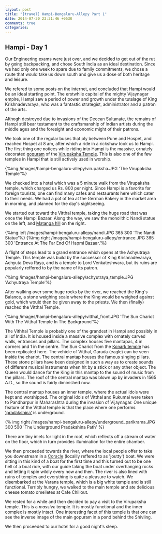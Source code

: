 ```yaml
---
layout: post
title: "[travel] Hampi-Bengaluru-Allepy Part 1"
date: 2014-07-30 23:31:46 +0530
comments: true
categories: 
---
```


## Hampi - Day 1

Our Engineering exams were just over, and we decided to get out of the rut by going backpacking, and chose South India as an ideal destination. Since we had only one week to spare due to family commitments, we chose a route that would take us down south and give us a dose of both heritage and leisure.

We refered to some posts on the internet, and concluded that Hampi would be an ideal starting point. The erstwhile capital of the mighty Vijaynagar empire, Hampi saw a period of power and growth under the tutelage of King Krishnadevaraya, who was a fantastic strategist, administrator and a patron of the arts.

Althogh destroyed due to invasions of the Deccan Sultanate, the remains of Hampi still bear testament to the craftsmanship of Indian artists during the middle ages and the foresight and economic might of their patrons.

We took one of the regular buses that ply between Pune and Hospet, and reached Hospet at 8 am, after which a ride in a rickshaw took us to Hampi. The first thing  one notices while riding into Hampi is the massive, ornately decorated [gopuram](http://en.wikipedia.org/wiki/Gopuram) of the [Virupaksha Temple](http://en.wikipedia.org/wiki/Virupaksha_Temple). This is also one of the few temples in Hampi that is still actively used in worship.

{%img /images/hampi-bengaluru-allepy/virupaksha.JPG 'The Virupaksha Temple'%}

We checked into a hotel which was a 5 minute walk from the Virupaksha temple, which charged us Rs. 800 per night. Since Hampi is a favorite for foreign tourists, one can find many cafes and restaurants here which cater to their needs. We had a  pot of tea at the German Bakery in the market area in morning, and planned for the day's sightseeing.

We started out toward the Vitthal temple, taking the huge road that was once the Hampi Bazaar. Along the way, we saw the monolithic Nandi statue on the left, and [Matanga hill](http://hampi.in/matunga-hill) on the right.

{%img left /images/hampi-bengaluru-allepy/nandi.JPG 365 300 'The Nandi Statue'%} {%img right /images/hampi-bengaluru-allepy/entrance.JPG 365 300 'Entrance At The Far End Of Hapmi Bazaar.'%}

A flight of steps lead to a grand entrance which opens at the Achyutraya Temple. This temple was build by the successor of King Krishnadevaraya, Achyuta Deva Raya, and is a temple to Lord Venkateshwara, but its ruins are popularly reffered to by the name of its patron. 

{%img /images/hampi-bengaluru-allepy/achyutraya_temple.JPG 'Achyutraya Temple'%}

After walking over some huge rocks by the river, we reached the King's Balance, a stone weighing scale where the King would be weighed against gold, which would then be given away to the priests. We then (finally) reached the Vitthal Temple.

{%img /images/hampi-bengaluru-allepy/vitthal_front.JPG 'The Sun Chariot With The Vitthal Temple In The Background'%}

The Vithhal Temple is probably one of the grandest in Hampi and possibly in all of India. It is housed inside a massive complex with ornately carved walls, entrances and pillars. The complex houses five mantapas, 4 in corners and 1 in the centre. The Sun Chariot from the [Konark temple](http://en.wikipedia.org/wiki/Konark_Sun_Temple) has been replicated here. The vehicle of Vitthal, Garuda (eagle) can be seen inside the chariot. The central mantap houses the famous singing pillars. These stone pillars have been designed in such a way as to create sounds of different musical instruments when hit by a stick or any  other object. The Queen would dance for the King in this mantap to the sound of music from the pillars. The roof of the central mantap was blown up by invaders in 1565 A.D., so the sound is fairly diminished now.

The central mantap houses an inner temple, where the actual idols were kept and worshipped. The original idols of Vitthal and Rukumai were taken to Pandharpur in Maharashtra during the invasion of Vijaynagar. One unique feature  of the Vitthal temple is that the place where one performs ['pradakshina'](http://en.wikipedia.org/wiki/Parikrama) is underground.

{% img right /images/hampi-bengaluru-allepy/underground_parikrama.JPG 300 500 'The Underground Pradakshina Path' %}

There are tiny inlets for light in the roof, which reflects off a stream of water on the floor, which in turn provides illumination for the entire chamber.

We then proceeded towards the river, where the local people offer to take you downstream in a [Coracle](http://en.wikipedia.org/wiki/Coracle) (locallly reffered to as 'joutty') boat. We were sitting in this kind of a boat for the first time and this turned out to be one hell of a boat ride, with our guide taking the boat under overhanging rocks and letting it spin wildly every now and then. The river is also lined with ruins of temples and everything is quite a pleasure to watch. We disembarked at the Varana temple, which is a big white temple and is still functional. Terribly hungry, we walked to the main temple and ate delicious cheese tomato omelletes at Cafe Chillout.

We rested for a while and then decided to pay a visit to the Virupaksha temple. This is a _massive_ temple. It is mostly functional and the inner complex is mostly intact. One interesting facet of this temple is that one can see the inverse image of the main gopuram in a pond behind the Shivling.

We then proceeded to our hotel for a good night's sleep.







